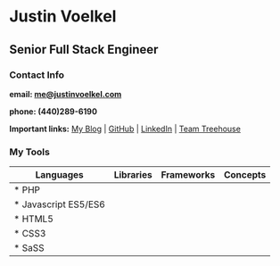 # Justin Voelkel
## Senior Full Stack Engineer
### Contact Info

**email: [me@justinvoelkel.com](mailto:me@justinvoelkel.com)**

**phone: (440)289-6190**

**Important links:**
[My Blog](http://justinvoelkel.me) | 
[GitHub](https://github.com/justinvoelkel) | 
[LinkedIn](http://www.linkedin.com/pub/justin-voelkel/17/2b8/97b) | 
[Team Treehouse](https://teamtreehouse.com/justinvoelkel)

### My Tools
Languages | Libraries | Frameworks | Concepts
--------- | --------- | ---------- | ---------
* PHP     |           |            |
* Javascript ES5/ES6 |       |       |
* HTML5 |   |   |
* CSS3 |   |   |
* SaSS |   |   |
